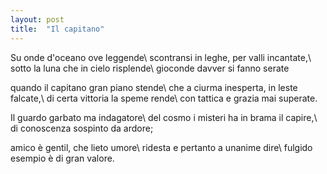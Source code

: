 ```yaml
---
layout: post
title:  "Il capitano"
---
```


Su onde d'oceano ove leggende\\
scontransi in leghe, per valli incantate,\\
sotto la luna che in cielo risplende\\
gioconde davver si fanno serate

quando il capitano gran piano stende\\
che a ciurma inesperta, in leste falcate,\\
di certa vittoria la speme rende\\
con tattica e grazia mai superate.

Il guardo garbato ma indagatore\\
del cosmo i misteri ha in brama il capire,\\
di conoscenza sospinto da ardore;

amico è gentil, che lieto umore\\
ridesta e pertanto a unanime dire\\
fulgido esempio è di gran valore.
